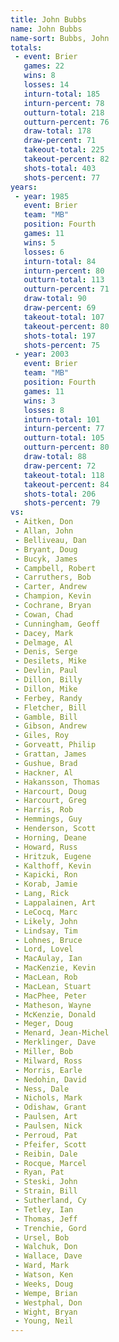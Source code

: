 ```yaml
---
title: John Bubbs
name: John Bubbs
name-sort: Bubbs, John
totals:
 - event: Brier
   games: 22
   wins: 8
   losses: 14
   inturn-total: 185
   inturn-percent: 78
   outturn-total: 218
   outturn-percent: 76
   draw-total: 178
   draw-percent: 71
   takeout-total: 225
   takeout-percent: 82
   shots-total: 403
   shots-percent: 77
years:
 - year: 1985
   event: Brier
   team: "MB"
   position: Fourth
   games: 11
   wins: 5
   losses: 6
   inturn-total: 84
   inturn-percent: 80
   outturn-total: 113
   outturn-percent: 71
   draw-total: 90
   draw-percent: 69
   takeout-total: 107
   takeout-percent: 80
   shots-total: 197
   shots-percent: 75
 - year: 2003
   event: Brier
   team: "MB"
   position: Fourth
   games: 11
   wins: 3
   losses: 8
   inturn-total: 101
   inturn-percent: 77
   outturn-total: 105
   outturn-percent: 80
   draw-total: 88
   draw-percent: 72
   takeout-total: 118
   takeout-percent: 84
   shots-total: 206
   shots-percent: 79
vs:
 - Aitken, Don
 - Allan, John
 - Belliveau, Dan
 - Bryant, Doug
 - Bucyk, James
 - Campbell, Robert
 - Carruthers, Bob
 - Carter, Andrew
 - Champion, Kevin
 - Cochrane, Bryan
 - Cowan, Chad
 - Cunningham, Geoff
 - Dacey, Mark
 - Delmage, Al
 - Denis, Serge
 - Desilets, Mike
 - Devlin, Paul
 - Dillon, Billy
 - Dillon, Mike
 - Ferbey, Randy
 - Fletcher, Bill
 - Gamble, Bill
 - Gibson, Andrew
 - Giles, Roy
 - Gorveatt, Philip
 - Grattan, James
 - Gushue, Brad
 - Hackner, Al
 - Hakansson, Thomas
 - Harcourt, Doug
 - Harcourt, Greg
 - Harris, Rob
 - Hemmings, Guy
 - Henderson, Scott
 - Horning, Deane
 - Howard, Russ
 - Hritzuk, Eugene
 - Kalthoff, Kevin
 - Kapicki, Ron
 - Korab, Jamie
 - Lang, Rick
 - Lappalainen, Art
 - LeCocq, Marc
 - Likely, John
 - Lindsay, Tim
 - Lohnes, Bruce
 - Lord, Lovel
 - MacAulay, Ian
 - MacKenzie, Kevin
 - MacLean, Rob
 - MacLean, Stuart
 - MacPhee, Peter
 - Matheson, Wayne
 - McKenzie, Donald
 - Meger, Doug
 - Menard, Jean-Michel
 - Merklinger, Dave
 - Miller, Bob
 - Milward, Ross
 - Morris, Earle
 - Nedohin, David
 - Ness, Dale
 - Nichols, Mark
 - Odishaw, Grant
 - Paulsen, Art
 - Paulsen, Nick
 - Perroud, Pat
 - Pfeifer, Scott
 - Reibin, Dale
 - Rocque, Marcel
 - Ryan, Pat
 - Steski, John
 - Strain, Bill
 - Sutherland, Cy
 - Tetley, Ian
 - Thomas, Jeff
 - Trenchie, Gord
 - Ursel, Bob
 - Walchuk, Don
 - Wallace, Dave
 - Ward, Mark
 - Watson, Ken
 - Weeks, Doug
 - Wempe, Brian
 - Westphal, Don
 - Wight, Bryan
 - Young, Neil
---
```

